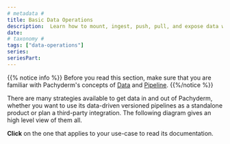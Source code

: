 ```yaml
---
# metadata # 
title: Basic Data Operations
description:  Learn how to mount, ingest, push, pull, and expose data with Pachyderm.
date: 
# taxonomy #
tags: ["data-operations"]
series:
seriesPart:
---
```


{{% notice info %}}
Before you read this section, make sure that you are familiar  with Pachyderm's concepts of [Data](../../../concepts/data-concepts) and [Pipeline](../../../concepts/pipeline-concepts).
{{%/notice %}}

There are many strategies available to get data in and out of Pachyderm, 
whether you want to use its data-driven versioned pipelines as a standalone product 
or plan a third-party integration.
The following diagram gives an high level view of them all.

**Click** on the one that applies to your use-case to read its documentation.

<!-- ADD THE FOLLOWING  (width and viewBox) TO THE SVG TAG IN THE SVG FILE AND REMOVE THE DEFAULT width and heigh
<svg xmlns="http://www.w3.org/2000/svg" xmlns:xlink="http://www.w3.org/1999/xlink" xmlns:lucid="lucid" width="100%" viewBox="0 0 1200 1041"> 
-->
<div style="resize:horizontal" >
<object  data="../images/load-export-data-strategies.svg" ></object>
</div>

